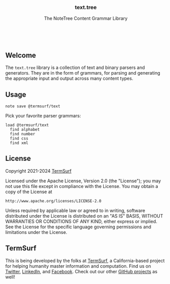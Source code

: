 <br/>
<br/>
<br/>
<br/>
<br/>
<br/>
<br/>

<h3 align='center'>text.tree</h3>
<p align='center'>
  The NoteTree Content Grammar Library
</p>

<br/>
<br/>
<br/>

## Welcome

The `text.tree` library is a collection of text and binary parsers and generators. They are in the form of grammars, for parsing and generating the appropriate input and output across many content types.

## Usage

```
note save @termsurf/text
```

Pick your favorite parser grammars:

```
load @termsurf/text
  find alphabet
  find number
  find css
  find xml
```

## License

Copyright 2021-2024 <a href='https://term.surf'>TermSurf</a>

Licensed under the Apache License, Version 2.0 (the "License");
you may not use this file except in compliance with the License.
You may obtain a copy of the License at

    http://www.apache.org/licenses/LICENSE-2.0

Unless required by applicable law or agreed to in writing, software
distributed under the License is distributed on an "AS IS" BASIS,
WITHOUT WARRANTIES OR CONDITIONS OF ANY KIND, either express or implied.
See the License for the specific language governing permissions and
limitations under the License.

## TermSurf

This is being developed by the folks at [TermSurf](https://term.surf), a California-based project for helping humanity master information and computation. Find us on [Twitter](https://twitter.com/termsurf), [LinkedIn](https://www.linkedin.com/company/termsurf), and [Facebook](https://www.facebook.com/termsurfcode). Check out our other [GitHub projects](https://github.com/termsurf) as well!
